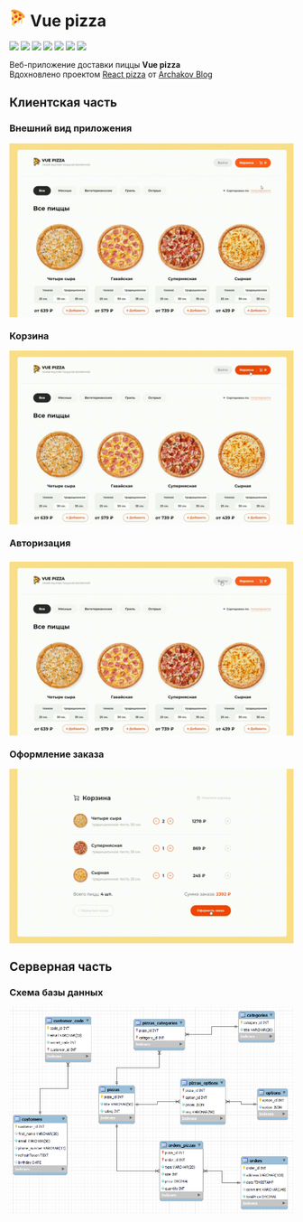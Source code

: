 # <img src="https://github.com/gartemy/vue-pizza/blob/master/client/public/favicon.ico" width="30"/> Vue pizza

<p>
  <img src="https://img.shields.io/badge/vue-2.6.14-brightgreen.svg">
  <img src="https://img.shields.io/badge/vuetify-2.5.9-green.svg">
  <img src="https://img.shields.io/badge/vuex-3.6.2-success.svg">
  <img src="https://img.shields.io/badge/node-14.17.4-brightgreen.svg">
  <img src="https://img.shields.io/badge/express-4.17.1-green.svg">
  <img src="https://img.shields.io/badge/jsonwebtoken-8.5.1-red.svg">
  <img src="https://img.shields.io/badge/pgpool-3.4.1-blue.svg">
</p>

Веб-приложение доставки пиццы **Vue pizza**  
Вдохновлено проектом [React pizza](https://github.com/Archakov06/react-pizza) от [Archakov Blog](https://www.youtube.com/c/ArchakovBlog)

<h2>Клиентская часть</h2>
<h3>Внешний вид приложения</h3>
<p align="center">
 <img align="center" src="https://github.com/gartemy/vue-pizza/blob/master/client/src/assets/example/Main.gif">
</p>

<h3>Корзина</h3>
<p align="center">
 <img align="center" src="https://github.com/gartemy/vue-pizza/blob/master/client/src/assets/example/Basket.gif">
</p>

<h3>Авторизация<h3>
<p align="center">
 <img align="center" src="https://github.com/gartemy/vue-pizza/blob/master/client/src/assets/example/Auth.gif">
</p>
  
<h3>Оформление заказа</h3>
<p align="center">
 <img align="center" src="https://github.com/gartemy/vue-pizza/blob/master/client/src/assets/example/Order.gif">
</p>

<h2>Серверная часть</h2>
<h3>Схема базы данных</h3>
<p align="center">
 <img align="center" src="https://github.com/gartemy/vue-pizza/blob/master/client/src/assets/example/database.png">
</p>
